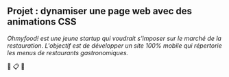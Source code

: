 ## Projet : dynamiser une page web avec des animations CSS

*Ohmyfood! est une jeune startup qui voudrait s'imposer sur le marché de la restauration. L'objectif est de développer un site 100% mobile qui répertorie les menus de restaurants gastronomiques.*

🥘 📋 📱
